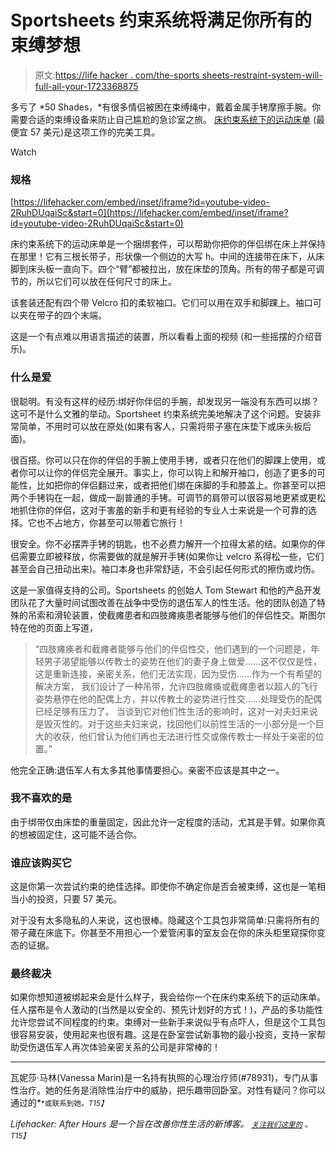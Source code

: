 # Sportsheets 约束系统将满足你所有的束缚梦想

> 原文:[https://life hacker . com/the-sports sheets-restraint-system-will-full-all-your-1723368875](https://lifehacker.com/the-sportsheets-restraint-system-will-fulfill-all-your-1723368875)

多亏了 *50 Shades，*有很多情侣被困在束缚绳中，戴着金属手铐摩擦手腕。你需要合适的束缚设备来防止自己尴尬的急诊室之旅。 [床约束系统下的运动床单](https://www.filthydirty.com/under-the-bed-restraint-system.html#oid=1005_1) (最便宜 57 美元)是这项工作的完美工具。

Watch

### **规格**

 [https://lifehacker.com/embed/inset/iframe?id=youtube-video-2RuhDUqaiSc&start=0](https://lifehacker.com/embed/inset/iframe?id=youtube-video-2RuhDUqaiSc&start=0) 

床约束系统下的运动床单是一个捆绑套件，可以帮助你把你的伴侣绑在床上并保持在那里！它有三根长带子，形状像一个侧边的大写 h。中间的连接带在床下，从床脚到床头板一直向下。四个“臂”都被拉出，放在床垫的顶角。所有的带子都是可调节的，所以它们可以放在任何尺寸的床上。

该套装还配有四个带 Velcro 扣的柔软袖口。它们可以用在双手和脚踝上。袖口可以夹在带子的四个末端。

这是一个有点难以用语言描述的装置，所以看看上面的视频 (和一些摇摆的介绍音乐)。

### 什么是爱

很聪明。有没有这样的经历:绑好你伴侣的手腕，却发现另一端没有东西可以绑？这可不是什么文雅的举动。Sportsheet 约束系统完美地解决了这个问题。安装非常简单，不用时可以放在原处(如果有客人，只需将带子塞在床垫下或床头板后面)。

很百搭。你可以只在你的伴侣的手腕上使用手铐，或者只在他们的脚踝上使用，或者你可以让你的伴侣完全展开。事实上，你可以钩上和解开袖口，创造了更多的可能性，比如把你的伴侣翻过来，或者把他们绑在床脚的手和膝盖上。你甚至可以把两个手铐钩在一起，做成一副普通的手铐。可调节的肩带可以很容易地更紧或更松地抓住你的伴侣，这对于害羞的新手和更有经验的专业人士来说是一个可靠的选择。它也不占地方，你甚至可以带着它旅行！

很安全。你不必摆弄手铐的钥匙，也不必费力解开一个拉得太紧的结。如果你的伴侣需要立即被释放，你需要做的就是解开手铐(如果你让 velcro 系得松一些，它们甚至会自己扭动出来)。袖口本身也非常舒适，不会引起任何形式的擦伤或灼伤。

这是一家值得支持的公司。Sportsheets 的创始人 Tom Stewart 和他的产品开发团队花了大量时间试图改善在战争中受伤的退伍军人的性生活。他的团队创造了特殊的吊索和滑轮装置，使截瘫患者和四肢瘫痪患者能够与他们的伴侣性交。斯图尔特在他的页面上写道，

> “四肢瘫痪者和截瘫者能够与他们的伴侣性交，他们遇到的一个问题是，年轻男子渴望能够以传教士的姿势在他们的妻子身上做爱……这不仅仅是性，这是重新连接，亲密关系，他们无法实现，因为受伤……作为一个有希望的解决方案， 我们设计了一种吊带，允许四肢瘫痪或截瘫患者以超人的飞行姿势悬停在他的配偶上方，并以传教士的姿势进行性交……处理受伤的配偶已经足够有压力了。 当谈到它对他们性生活的影响时，这对一对夫妇来说是毁灭性的。对于这些夫妇来说，找回他们以前性生活的一小部分是一个巨大的收获，他们曾认为他们再也无法进行性交或像传教士一样处于亲密的位置。”

他完全正确:退伍军人有太多其他事情要担心。亲密不应该是其中之一。

### 我不喜欢的是

由于绑带仅由床垫的重量固定，因此允许一定程度的活动，尤其是手臂。如果你真的想被固定住，这可能不适合你。

### 谁应该购买它

这是你第一次尝试约束的绝佳选择。即使你不确定你是否会被束缚，这也是一笔相当小的投资，只要 57 美元。

对于没有太多隐私的人来说，这也很棒。隐藏这个工具包非常简单:只需将所有的带子藏在床底下。你甚至不用担心一个爱管闲事的室友会在你的床头柜里窥探你变态的证据。

### 最终裁决

如果你想知道被绑起来会是什么样子，我会给你一个在床约束系统下的运动床单。任人摆布是令人激动的(当然是以安全的、预先计划好的方式！)，产品的多功能性允许您尝试不同程度的约束。束缚对一些新手来说似乎有点吓人，但是这个工具包很容易安装，使用起来也很有趣。这是在卧室尝试新事物的最小投资，支持一家帮助受伤退伍军人再次体验亲密关系的公司是非常棒的！

* * *

瓦妮莎·马林(Vanessa Marin)是一名持有执照的心理治疗师(#78931)，专门从事性治疗。她的任务是消除性治疗中的威胁，把乐趣带回卧室。对性有疑问？你可以通过的[<small></small>](mailto:Vanessa.Marin@Lifehacker.com)*<small>*或联系到她。*T15】</small>*

*Lifehacker: After Hours 是一个旨在改善你性生活的新博客。 [<small>*关注我们这里的*</small>](https://twitter.com/LHAfterHours) <small>*。*T15】</small>*